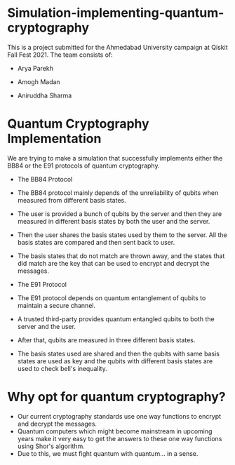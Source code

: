 # Simulation-implementing-quantum-cryptography

This is a project submitted for the Ahmedabad University campaign at Qiskit Fall Fest 2021. The team consists of:

* Arya Parekh

* Amogh Madan

* Aniruddha Sharma


# Quantum Cryptography Implementation

We are trying to make a simulation that successfully implements either the BB84 or the E91 protocols of quantum cryptography.

* The BB84 Protocol

* The BB84 protocol mainly depends of the unreliability of qubits when measured from different basis states.
* The user is provided a bunch of qubits by the server and then they are measured in different basis states by both the user and the server.
* Then the user shares the basis states used by them to the server. All the basis states are compared and then sent back to user.
* The basis states that do not match are thrown away, and the states that did match are the key that can be used to encrypt and decrypt the messages.

* The E91 Protocol

* The E91 protocol depends on quantum entanglement of qubits to maintain a secure channel.
* A trusted third-party provides quantum entangled qubits to both the server and the user.
* After that, qubits are measured in three different basis states.
* The basis states used are shared and then the qubits with same basis states are used as key and the qubits with different basis states are used to check bell's inequality.

# Why opt for quantum cryptography?

* Our current cryptography standards use one way functions to encrypt and decrypt the messages.
* Quantum computers which might become mainstream in upcoming years make it very easy to get the answers to these one way functions using Shor's algorithm.
* Due to this, we must fight quantum with quantum... in a sense. 
